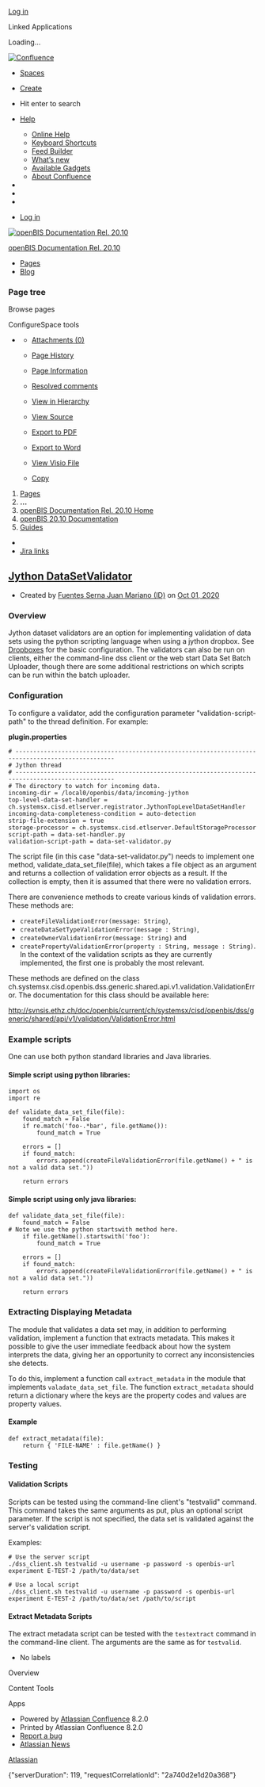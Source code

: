 [Log
in](https://unlimited.ethz.ch/login.action?os_destination=%2Fdisplay%2FopenBISDoc2010%2FJython%2BDataSetValidator)

Linked Applications

Loading…

[![Confluence](/download/attachments/327682/atl.site.logo?version=1&modificationDate=1563454119905&api=v2)](/)

-   [Spaces](/spacedirectory/view.action "Spaces")
-   [Create ](# "Create from template")

-   Hit enter to search

-   [Help](# "Help")
    -   [Online
        Help](https://docs.atlassian.com/confluence/docs-82/ "Visit the Confluence documentation home")
    -   [Keyboard Shortcuts](# "View available keyboard shortcuts")
    -   [Feed
        Builder](/dashboard/configurerssfeed.action "Create your custom RSS feed.")
    -   [What’s
        new](https://confluence.atlassian.com/display/DOC/Confluence+8.2+Release+Notes)
    -   [Available Gadgets](# "Browse gadgets provided by Confluence")
    -   [About
        Confluence](/aboutconfluencepage.action "Get more information about Confluence")

-   

-   

-   

-   [Log
    in](/login.action?os_destination=%2Fdisplay%2FopenBISDoc2010%2FJython%2BDataSetValidator)

  

[![openBIS Documentation Rel.
20.10](/images/logo/default-space-logo.svg)](/display/openBISDoc2010/openBIS+Documentation+Rel.+20.10+Home "openBIS Documentation Rel. 20.10")

[openBIS Documentation Rel.
20.10](/display/openBISDoc2010/openBIS+Documentation+Rel.+20.10+Home "openBIS Documentation Rel. 20.10")

-   [Pages](/collector/pages.action?key=openBISDoc2010)
-   [Blog](/pages/viewrecentblogposts.action?key=openBISDoc2010)

### Page tree

[](/collector/pages.action?key=openBISDoc2010)

Browse pages

ConfigureSpace tools

[](#)

-   [ ](#)
    -   [ Attachments (0)
        ](/pages/viewpageattachments.action?pageId=53746030 "View Attachments")
    -   [ Page History
        ](/pages/viewpreviousversions.action?pageId=53746030)

    -   [ Page Information ](/pages/viewinfo.action?pageId=53746030)
    -   [ Resolved comments ](#)
    -   [ View in Hierarchy
        ](/pages/reorderpages.action?key=openBISDoc2010&openId=53746030#selectedPageInHierarchy)
    -   [ View Source
        ](/plugins/viewsource/viewpagesrc.action?pageId=53746030)
    -   [ Export to PDF
        ](/spaces/flyingpdf/pdfpageexport.action?pageId=53746030)
    -   [ Export to Word ](/exportword?pageId=53746030)
    -   [ View Visio File
        ](/plugins/lucidchart/selectVisio.action?contentId=53746030)

    -   [ Copy
        ](/pages/copypage.action?idOfPageToCopy=53746030&spaceKey=openBISDoc2010)

1.  [Pages](/collector/pages.action?key=openBISDoc2010)
2.  **…**
3.  [openBIS Documentation Rel. 20.10
    Home](/display/openBISDoc2010/openBIS+Documentation+Rel.+20.10+Home)
4.  [openBIS 20.10
    Documentation](/display/openBISDoc2010/openBIS+20.10+Documentation)
5.  [Guides](/display/openBISDoc2010/Guides)

-   []( "Unrestricted")
-   [Jira links]()

[Jython DataSetValidator](/display/openBISDoc2010/Jython+DataSetValidator)
--------------------------------------------------------------------------

-   Created by [Fuentes Serna Juan Mariano
    (ID)](%20%20%20%20/display/~juanf%0A) on [Oct 01,
    2020](/pages/viewpreviousversions.action?pageId=53746030 "Show changes")

### Overview

Jython dataset validators are an option for implementing validation of
data sets using the python scripting language when using a jython
dropbox. See [Dropboxes](/display/openBISDoc2010/Dropboxes) for the
basic configuration. The validators can also be run on clients, either
the command-line dss client or the web start Data Set Batch Uploader,
though there are some additional restrictions on which scripts can be
run within the batch uploader.

### Configuration

To configure a validator, add the configuration parameter
"validation-script-path" to the thread definition. For example:

**plugin.properties**

    # --------------------------------------------------------------------------------------------------
    # Jython thread
    # --------------------------------------------------------------------------------------------------
    # The directory to watch for incoming data.
    incoming-dir = /local0/openbis/data/incoming-jython
    top-level-data-set-handler = ch.systemsx.cisd.etlserver.registrator.JythonTopLevelDataSetHandler
    incoming-data-completeness-condition = auto-detection
    strip-file-extension = true
    storage-processor = ch.systemsx.cisd.etlserver.DefaultStorageProcessor
    script-path = data-set-handler.py
    validation-script-path = data-set-validator.py

The script file (in this case "data-set-validator.py") needs to
implement one method, validate\_data\_set\_file(file), which takes a
file object as an argument and returns a collection of validation error
objects as a result. If the collection is empty, then it is assumed that
there were no validation errors.

There are convenience methods to create various kinds of validation
errors. These methods are:

-   `createFileValidationError(message: String)`,
-   `createDataSetTypeValidationError(message : String)`,
-   `createOwnerValidationError(message: String)` and
-   `createPropertyValidationError(property : String, message : String)`.  
    In the context of the validation scripts as they are currently
    implemented, the first one is probably the most relevant.

These methods are defined on the class
ch.systemsx.cisd.openbis.dss.generic.shared.api.v1.validation.ValidationError.
The documentation for this class should be available here:

<http://svnsis.ethz.ch/doc/openbis/current/ch/systemsx/cisd/openbis/dss/generic/shared/api/v1/validation/ValidationError.html>

### Example scripts

One can use both python standard libraries and Java libraries.

#### Simple script using python libraries:

    import os
    import re

    def validate_data_set_file(file):
        found_match = False
        if re.match('foo-.*bar', file.getName()):
            found_match = True

        errors = []
        if found_match:
            errors.append(createFileValidationError(file.getName() + " is not a valid data set."))

        return errors

#### Simple script using only java libraries:

    def validate_data_set_file(file):
        found_match = False
    # Note we use the python startswith method here.
        if file.getName().startswith('foo'):
            found_match = True

        errors = []
        if found_match:
            errors.append(createFileValidationError(file.getName() + " is not a valid data set."))

        return errors

### Extracting Displaying Metadata

The module that validates a data set may, in addition to performing
validation, implement a function that extracts metadata. This makes it
possible to give the user immediate feedback about how the system
interprets the data, giving her an opportunity to correct any
inconsistencies she detects.

To do this, implement a function call `extract_metadata` in the module
that implements `valadate_data_set_file`. The function
`extract_metadata` should return a dictionary where the keys are the
property codes and values are property values.

#### Example

    def extract_metadata(file):
        return { 'FILE-NAME' : file.getName() }

### Testing

#### Validation Scripts

Scripts can be tested using the command-line client's "testvalid"
command. This command takes the same arguments as put, plus an optional
script parameter. If the script is not specified, the data set is
validated against the server's validation script.

Examples:

    # Use the server script
    ./dss_client.sh testvalid -u username -p password -s openbis-url experiment E-TEST-2 /path/to/data/set

    # Use a local script
    ./dss_client.sh testvalid -u username -p password -s openbis-url experiment E-TEST-2 /path/to/data/set /path/to/script

#### Extract Metadata Scripts

The extract metadata script can be tested with the `testextract` command
in the command-line client. The arguments are the same as for
`testvalid`.

-   No labels

Overview

Content Tools

Apps

-   Powered by [Atlassian
    Confluence](https://www.atlassian.com/software/confluence) 8.2.0
-   Printed by Atlassian Confluence 8.2.0
-   [Report a bug](https://support.atlassian.com/confluence-server/)
-   [Atlassian News](https://www.atlassian.com/company)

[Atlassian](https://www.atlassian.com/)

{"serverDuration": 119, "requestCorrelationId": "2a740d2e1d20a368"}
